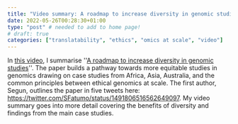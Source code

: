 ```yaml
---
title: "Video summary: A roadmap to increase diversity in genomic studies"
date: 2022-05-26T00:28:30+01:00
type: "post" # needed to add to home page!
# draft: true
categories: ["translatability", "ethics", "omics at scale", "video"]
---
```


In [this video](https://www.youtube.com/watch?v=WZ3o24nX6ms), I summarise ''[A roadmap to increase diversity in genomic studies](https://www.nature.com/articles/s41591-021-01672-4)''. The paper builds a pathway towards more equitable studies in genomics drawing on case studies from Africa, Asia, Australia, and the common principles between ethical genomics at scale. The first author, Segun, outlines the paper in five tweets here: https://twitter.com/SFatumo/status/1491806516562649097. My video summary goes into more detail covering the benefits of diversity and findings from the main case studies.
